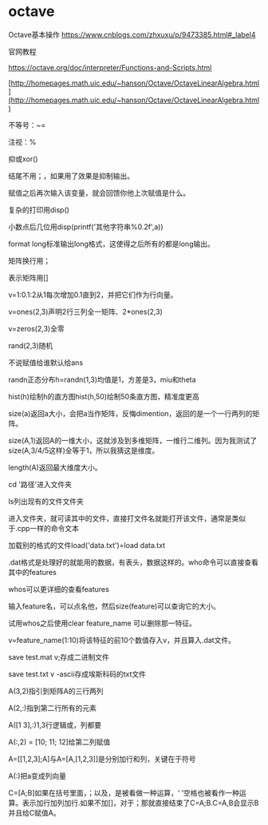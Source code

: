 # octave




Octave基本操作
https://www.cnblogs.com/zhxuxu/p/9473385.html#_label4


官网教程

https://octave.org/doc/interpreter/Functions-and-Scripts.html


[http://homepages.math.uic.edu/~hanson/Octave/OctaveLinearAlgebra.html](http://homepages.math.uic.edu/~hanson/Octave/OctaveLinearAlgebra.html)





不等号：~=

注视：%

抑或xor()

结尾不用；，如果用了效果是抑制输出。

赋值之后再次输入该变量，就会回馈你他上次赋值是什么。

复杂的打印用disp()

小数点后几位用disp(printf('其他字符串%0.2f',a))

format long标准输出long格式，这使得之后所有的都是long输出。

矩阵换行用；

表示矩阵用[]

v=1:0.1:2从1每次增加0.1直到2，并把它们作为行向量。

v=ones(2,3)声明2行三列全一矩阵、2*ones(2,3)

v=zeros(2,3)全零

rand(2,3)随机

不说赋值给谁默认给ans

randn正态分布h=randn(1,3)均值是1，方差是3，miu和theta

hist(h)绘制h的直方图hist(h,50)绘制50条直方图，精准度更高

size(a)返回a大小，会把a当作矩阵，反悔dimention，返回的是一个一行两列的矩阵。

size(A,1)返回A的一维大小，这就涉及到多维矩阵，一维行二维列。因为我测试了size(A,3/4/5这样)全等于1，所以我猜这是维度。

length(A)返回最大维度大小。

cd '路径'进入文件夹

ls列出现有的文件文件夹

进入文件夹，就可读其中的文件，直接打文件名就能打开该文件，通常是类似于.cpp一样的命令文本

加载别的格式的文件load('data.txt')=load data.txt

.dat格式是处理好的就能用的数据，有表头，数据这样的。who命令可以直接查看其中的features

whos可以更详细的查看features

输入feature名，可以点名他，然后size(feature)可以查询它的大小。

试用whos之后使用clear feature_name 可以删除那一特征。

v=feature_name(1:10)将该特征的前10个数值存入v，并且算入.dat文件。

save test.mat v;存成二进制文件

save test.txt v -ascii存成埃斯科码的txt文件

A(3,2)指引到矩阵A的三行两列

A(2,:)指到第二行所有的元素

A([1 3],:)1,3行逻辑或，列都要

A(:,2) = [10; 11; 12]给第二列赋值

A=[[1,2,3];A]与A=[A,[1,2,3]]是分别加行和列，关键在于符号

A(:)把a变成列向量

C=[A;B]如果在括号里面，；以及，是被看做一种运算，‘  ’空格也被看作一种运算。表示加行加列加行.如果不加[]，对于；那就直接结束了C=A;B.C=A,B会显示B并且给C赋值A。



























